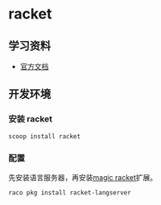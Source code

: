 # racket

## 学习资料

- [官方文档](https://docs.racket-lang.org)

## 开发环境

### 安装 racket

```sh
scoop install racket
```

### 配置

先安装语言服务器，再安装[magic racket](https://marketplace.visualstudio.com/items?itemName=evzen-wybitul.magic-racket)扩展。

```sh
raco pkg install racket-langserver
```
